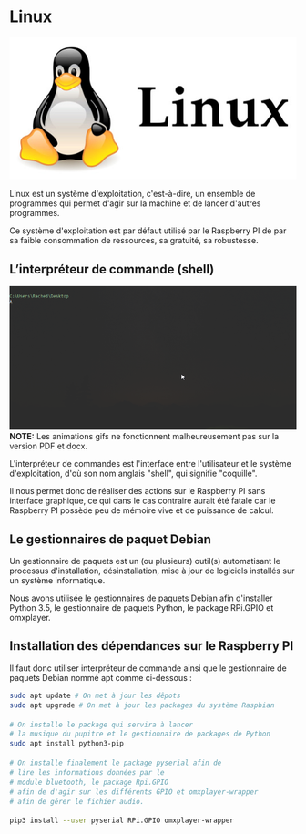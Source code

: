 # Linux

![](../../.gitbook/assets/linux_logo.jpg)

Linux est un système d'exploitation, c'est-à-dire, un ensemble de programmes qui permet d'agir sur la machine et de lancer d'autres programmes.

Ce système d'exploitation est par défaut utilisé par le Raspberry PI de par sa faible consommation de ressources, sa gratuité, sa robustesse. 

## L’interpréteur de commande \(shell\) 

![Un exemple d&#x2019;instructions sur le shell Cmder ](../../.gitbook/assets/animation%20%281%29.gif)
**NOTE:** Les animations gifs ne fonctionnent malheureusement pas sur la version PDF et docx.

L'interpréteur de commandes est l'interface entre l'utilisateur et le système d'exploitation, d'où son nom anglais "shell", qui signifie "coquille".

Il nous permet donc de réaliser des actions sur le Raspberry PI sans interface graphique, ce qui dans le cas contraire aurait été fatale car le Raspberry PI possède peu de mémoire vive et de puissance de calcul.

## Le gestionnaires de paquet Debian 

Un gestionnaire de paquets est un \(ou plusieurs\) outil\(s\) automatisant le processus d'installation, désinstallation, mise à jour de logiciels installés sur un système informatique.

Nous avons utilisée le gestionnaires de paquets Debian afin d'installer Python 3.5,  le gestionnaire de paquets Python, le package RPi.GPIO et omxplayer. 

## Installation des dépendances sur le Raspberry PI

Il faut donc utiliser interpréteur de commande ainsi que le gestionnaire de  paquets Debian nommé apt comme ci-dessous : 

```bash
sudo apt update # On met à jour les dêpots 
sudo apt upgrade # On met à jour les packages du système Raspbian

# On installe le package qui servira à lancer 
# la musique du pupitre et le gestionnaire de packages de Python
sudo apt install python3-pip

# On installe finalement le package pyserial afin de 
# lire les informations données par le 
# module bluetooth, le package Rpi.GPIO 
# afin de d'agir sur les différents GPIO et omxplayer-wrapper 
# afin de gérer le fichier audio.

pip3 install --user pyserial RPi.GPIO omxplayer-wrapper
```



